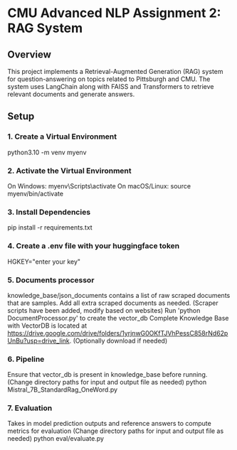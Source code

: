 # CMU Advanced NLP Assignment 2: RAG System

## Overview
This project implements a Retrieval-Augmented Generation (RAG) system for question-answering on topics related to Pittsburgh and CMU. The system uses LangChain along with FAISS and Transformers to retrieve relevant documents and generate answers.

## Setup

### 1. Create a Virtual Environment
python3.10 -m venv myenv

### 2. Activate the Virtual Environment
On Windows:
myenv\Scripts\activate
On macOS/Linux:
source myenv/bin/activate

### 3. Install Dependencies
pip install -r requirements.txt

### 4. Create a .env file with your huggingface token
HGKEY="enter your key"

### 5. Documents processor
knowledge_base/json_documents contains a list of raw scraped documents that are samples. Add all extra scraped documents as needed. (Scraper scripts have been added, modify based on websites)
Run 'python DocumentProcessor.py' to create the vector_db
Complete Knowledge Base with VectorDB is located at https://drive.google.com/drive/folders/1yrjnwG0OKfTJVhPessC858rNd62pUnBu?usp=drive_link. (Optionally download if needed)

### 6. Pipeline 
Ensure that vector_db is present in knowledge_base before running. 
(Change directory paths for input and output file as needed)
python Mistral_7B_StandardRag_OneWord.py

### 7. Evaluation
Takes in model prediction outputs and reference answers to compute metrics for evaluation
(Change directory paths for input and output file as needed)
python eval/evaluate.py

